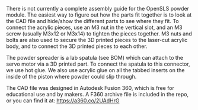 There is not currently a complete assembly guide for the OpenSLS powder module. The easiest way to figure out how the parts fit together is to look at the CAD file and hide/show the different parts to see where they fit. To connect the acrylic pieces, use an M3 nut in the vertical slot, and an M3 screw (usually M3x12 or M3x14) to tighten the pieces together. M3 nuts and bolts are also used to secure the 3D printed pieces to the laser-cut acrylic body, and to connect the 3D printed pieces to each other. 

The powder spreader is a lab spatula (see BOM) which can attach to the servo motor via a 3D printed part. To connect the spatula to this connector, we use hot glue. We also use acrylic glue on all the tabbed inserts on the inside of the piston where powder could slip through. 

The CAD file was designed in Autodesk Fusion 360, which is free for educational use and by makers. A F360 archive file is included in the repo, or you can find it at: https://a360.co/2UAdHrG